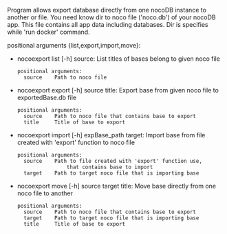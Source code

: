 Program allows export database directly from one nocoDB instance to another or file. You need know dir to noco file ('noco.db') of your nocoDB app. This file
contains all app data including databases. Dir is specifies while 'run docker' command.

positional arguments {list,export,import,move}:
  - nocoexport list [-h] source:
        List titles of bases belong to given noco file

        positional arguments:
          source    Path to noco file
      
  - nocoexport export [-h] source title:
        Export base from given noco file to exportedBase.db file

        positional arguments:
          source    Path to noco file that contains base to export
          title     Title of base to export

  - nocoexport import [-h] expBase_path target:
        Import base from file created with 'export' function to noco file

        positional arguments:
          source    Path to file created with 'export' function use,
                        that contains base to import
          target    Path to target noco file that is importing base
          
  - nocoexport move [-h] source target title:
        Move base directly from one noco file to another

        positional arguments:
          source    Path to noco file that contains base to export
          target    Path to target noco file that is importing base
          title     Title of base to export
